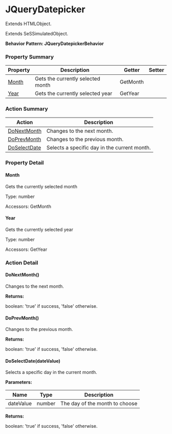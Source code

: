 # JQueryDatepicker

Extends HTMLObject.

Extends SeSSimulatedObject.





**Behavior Pattern: JQueryDatepickerBehavior**


<!-- ============================== property summary ========================== -->

	

### Property Summary

| **Property** | **Description** | **Getter** | **Setter** |
| ------------ | --------------- | ---------- | ---------- |
| [Month](#Month) | Gets the currently selected month | GetMonth |  |
| [Year](#Year) | Gets the currently selected year | GetYear |  |



	
<!-- ============================== action summary ========================== -->



### Action Summary

|  **Action** | **Description** | 
| ----------- | --------------- |
|	[DoNextMonth](#DoNextMonth) | Changes to the next month. |
|	[DoPrevMonth](#DoPrevMonth) | Changes to the previous month. |
|	[DoSelectDate](#DoSelectDate) | Selects a specific day in the current month. |




<!-- ============================== property detail ========================== -->
	
### Property Detail
		
<a name="Month"></a>
#### Month


Gets the currently selected month

			
	
			
Type: number
			
			
Accessors: GetMonth
			
		
<a name="Year"></a>
#### Year


Gets the currently selected year

			
	
			
Type: number
			
			
Accessors: GetYear
			
		
	
	
<!-- ============================== action detail ========================== -->
	
### Action Detail
		
<a name="DoNextMonth"></a>    
#### DoNextMonth()

Changes to the next month.




**Returns:**

boolean: 'true' if success, 'false' otherwise.




<a name="DoPrevMonth"></a>    
#### DoPrevMonth()

Changes to the previous month.




**Returns:**

boolean: 'true' if success, 'false' otherwise.




<a name="DoSelectDate"></a>    
#### DoSelectDate(dateValue)

Selects a specific day in the current month.


**Parameters:**

|	**Name** | **Type** | **Description** |
| ---------- | -------- | --------------- |
| dateValue | number |	The day of the month to choose |




**Returns:**

boolean: 'true' if success, 'false' otherwise.




	

